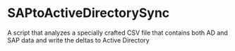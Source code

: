 SAPtoActiveDirectorySync
========================

A script that analyzes a specially crafted CSV file that contains both AD and SAP data and write the deltas to Active Directory

